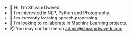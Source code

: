 - 👋 Hi, I’m Shivam Dwivedi.
- 👀 I’m interested in NLP, Python and Photography.
- 🌱 I’m currently learning speech processing.
- 💞️ I’m looking to collaborate in Machine Learning projects.
- 📫 You may contact me on admin@shivamdwivedi.com
